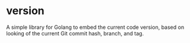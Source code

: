 version
=========

A simple library for Golang to embed the current code version, based
on looking of the current Git commit hash, branch, and tag.

